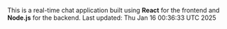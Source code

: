 This is a real-time chat application built using **React** for the frontend and **Node.js** for the backend.
Last updated: Thu Jan 16 00:36:33 UTC 2025

